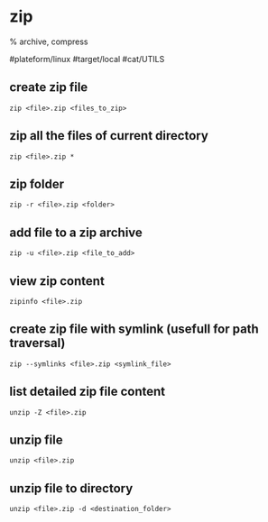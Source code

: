 # zip

% archive, compress

#plateform/linux #target/local #cat/UTILS 

## create zip file
```
zip <file>.zip <files_to_zip>
```

## zip all the files of current directory
```
zip <file>.zip *
```

## zip folder
```
zip -r <file>.zip <folder>
```

## add file to a zip archive
```
zip -u <file>.zip <file_to_add>
```

## view zip content
```
zipinfo <file>.zip
```

## create zip file with symlink (usefull for path traversal)
```
zip --symlinks <file>.zip <symlink_file>
```

## list detailed zip file content
```
unzip -Z <file>.zip
```

## unzip file
```
unzip <file>.zip
```

## unzip file to directory
```
unzip <file>.zip -d <destination_folder>
```
